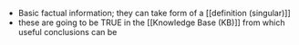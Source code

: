 - Basic factual information; they can take form of a [[definition (singular)]] 
- these are going to be TRUE in the [[Knowledge Base (KB)]] from which useful conclusions can be